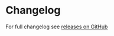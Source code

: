 Changelog
======

For full changelog see [releases on GitHub](https://github.com/VeliovGroup/Meteor-Cookies/releases)